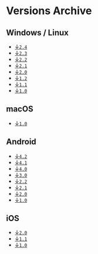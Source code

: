 # **Versions Archive**

## Windows / Linux
- [↓`2.4`][tdesktop-latest]
- [↓`2.3`][tdesktop-v2.3]
- [↓`2.2`][tdesktop-v2.2]
- [↓`2.1`][tdesktop-v2.1]
- [↓`2.0`][tdesktop-v2.0]
- [↓`1.2`][tdesktop-v1.2]
- [↓`1.1`][tdesktop-v1.1]
- [↓`1.0`][tdesktop-v1.0]

## macOS
- [↓`1.0`][macOS-latest]

## Android
- [↓`4.2`][android-latest]
- [↓`4.1`][android-v4.1]
- [↓`4.0`][android-v4.0]
- [↓`3.0`][android-v3.0]
- [↓`2.2`][android-v2.2]
- [↓`2.1`][android-v2.1]
- [↓`2.0`][android-v2.0]
- [↓`1.0`][android-v1.0]

## iOS
- [↓`2.0`][ios-latest]
- [↓`1.1`][ios-v1.1]
- [↓`1.0`][ios-v1.0]


<!-- Telegram Desktop Versions (Windows / Linux) -->
[tdesktop-latest]: https://github.com/maximilionus/Telegram-Dark-Shell/releases/latest/download/DarkShell.tdesktop-theme (Windows/Linux Latest Release)
[tdesktop-v1.0]: https://github.com/maximilionus/telegram-dark-shell/releases/download/build-190420202035/DarkShell.tdesktop-theme (Windows/Linux 1.0 Release)
[tdesktop-v1.1]: https://github.com/maximilionus/telegram-dark-shell/releases/download/release-202202192341/DarkShell.tdesktop-theme (Windows/Linux 1.1 Release)
[tdesktop-v1.2]: https://github.com/maximilionus/telegram-dark-shell/releases/download/release-202203180444/DarkShell.tdesktop-theme (Windows/Linux 1.2 Release)
[tdesktop-v2.0]: https://github.com/maximilionus/telegram-dark-shell/releases/download/release-20220802/DarkShell.tdesktop-theme (Windows/Linux 2.0 Release)
[tdesktop-v2.1]: https://github.com/maximilionus/telegram-dark-shell/releases/download/release-2022.08.05/DarkShell.tdesktop-theme (Windows/Linux 2.1 Release)
[tdesktop-v2.2]: https://github.com/maximilionus/telegram-dark-shell/releases/download/release-2022.08.07-nachtstern/DarkShell.tdesktop-theme (Windows/Linux 2.2 Release)
[tdesktop-v2.3]: https://github.com/maximilionus/telegram-dark-shell/releases/download/release-2023.02.19-welle/DarkShell.tdesktop-theme (Windows/Linux 2.3 Release)
<!-- Telegram macOS Versions -->
[macOS-latest]: https://github.com/maximilionus/Telegram-Dark-Shell/releases/latest/download/DarkShell.palette (macOS Latest Release)
<!-- Telegram Android Versions -->
[android-latest]: https://github.com/maximilionus/Telegram-Dark-Shell/releases/latest/download/DarkShell.attheme (Android Latest Release)
[android-v1.0]: https://github.com/maximilionus/telegram-dark-shell/releases/download/build-190420202035/DarkShell.attheme (Android 1.0 Release)
[android-v2.0]: https://github.com/maximilionus/telegram-dark-shell/releases/download/release-202201070602/DarkShell.attheme (Android 2.0 Release)
[android-v2.1]: https://github.com/maximilionus/telegram-dark-shell/releases/download/release-202203180444/DarkShell.attheme (Android 2.1 Release)
[android-v2.2]: https://github.com/maximilionus/telegram-dark-shell/releases/download/release-202208012054/DarkShell.attheme (Android 2.2 Release)
[android-v3.0]: https://github.com/maximilionus/telegram-dark-shell/releases/download/release-20220802/DarkShell.attheme (Android 3.0 Release)
[android-v4.0]: https://github.com/maximilionus/telegram-dark-shell/releases/download/release-2022.08.07-nachtstern/DarkShell.attheme (Android 4.0 Release)
[android-v4.1]: https://github.com/maximilionus/telegram-dark-shell/releases/download/release-2023.02.19-welle/DarkShell.attheme (Android 4.1 Release)
<!-- Telegram iOS Versions -->
[ios-latest]: https://github.com/maximilionus/Telegram-Dark-Shell/releases/latest/download/DarkShell.tgios-theme (ios Latest Release)
[ios-v1.0]: https://github.com/maximilionus/Telegram-Dark-Shell/releases/download/build-160420200147/DarkShell.tgios-theme (ios 1.0 Release)
[ios-v1.1]: https://github.com/maximilionus/telegram-dark-shell/releases/download/release-202201070602/DarkShell.tgios-theme (ios 1.1 Release)

